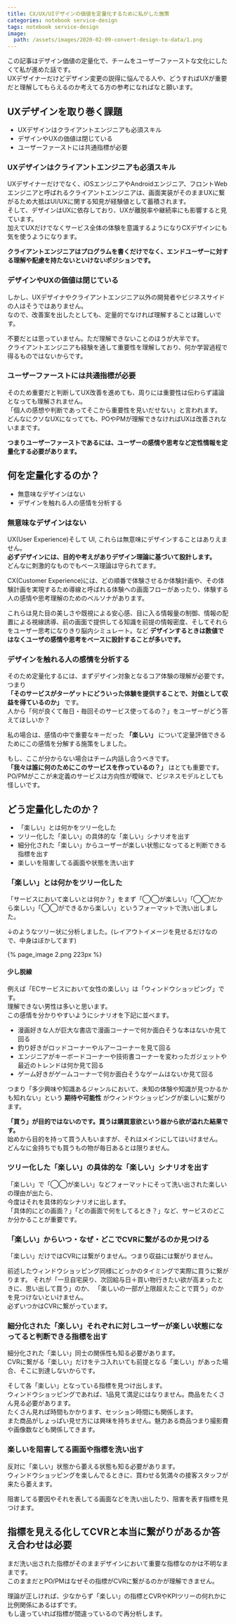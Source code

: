 ```yaml
---
title: CX/UX/UIデザインの価値を定量化するために私がした施策
categories: notebook service-design
tags: notebook service-design
image:
  path: /assets/images/2020-02-09-convert-design-to-data/1.png
---
```

この記事はデザイン価値の定量化で、チームをユーザーファーストな文化にしたくて私が進めた話です。  
UXデザイナーだけどデザイン変更の説得に悩んでる人や、どうすればUXが重要だと理解してもらえるのか考えてる方の参考になればなと願います。

## UXデザインを取り巻く課題

- UXデザインはクライアントエンジニアも必須スキル
- デザインやUXの価値は閉じている
- ユーザーファーストには共通指標が必要


### UXデザインはクライアントエンジニアも必須スキル
UXデザイナーだけでなく、iOSエンジニアやAndroidエンジニア、フロントWebエンジニアと呼ばれるクライアントエンジニアは、画面実装がそのままUXに繋がるため大抵はUI/UXに関する知見が経験値として蓄積されます。  
そして、デザインはUXに依存しており、UXが離脱率や継続率にも影響すると見ています。  
加えてUXだけでなくサービス全体の体験を意識するようになりCXデザインにも気を使うようになります。  

**クライアントエンジニアはプログラムを書くだけでなく、エンドユーザーに対する理解や配慮を持たないといけないポジションです。**

### デザインやUXの価値は閉じている
しかし、UXデザイナやクライアントエンジニア以外の開発者やビジネスサイドの人はそうではありません。  
なので、改善案を出したとしても、定量的でなければ理解することは難しいです。

不要だとは思っていません。ただ理解できないことのほうが大半です。  
クライアントエンジニアも経験を通して重要性を理解しており、何か学習過程で得るものではないからです。

### ユーザーファーストには共通指標が必要
そのため重要だと判断してUX改善を進めても、周りには重要性は伝わらず議論となっても理解されません。  
「個人の感想や判断であってそこから重要性を見いだせない」と言われます。  
どんなにクソなUXになってても、POやPMが理解できなければUXは改善されないままです。

**つまりユーザーファーストであるには、ユーザーの感情や思考など定性情報を定量化する必要があります。**

## 何を定量化するのか？

- 無意味なデザインはない
- デザインを触れる人の感情を分析する

### 無意味なデザインはない

UX(User Experience)そして UI, これらは無意味にデザインすることはありえません。  
**必ずデザインには、目的や考えがありデザイン理論に基づいて設計します。**  
どんなに刺激的なものでもベース理論は守られてます。

CX(Customer Experience)には、どの順番で体験させるか体験計画や、その体験計画を実現するため導線と呼ばれる体験への画面フローがあったり、体験する人の感情や思考理解のためのペルソナがあります。

これらは見た目の美しさや既視による安心感、目に入る情報量の制御、情報の配置による視線誘導、前の画面で提供してる知識を前提の情報密度、そしてそれらをユーザー思考になりきり脳内シミュレート。など **デザインするときは数値ではなくユーザの感情や思考をベースに設計することが多いです。**

### デザインを触れる人の感情を分析する
そのため定量化するには、まずデザイン対象となるコア体験の理解が必要です。つまり  
**「そのサービスがターゲットにどういった体験を提供することで、対価として収益を得ているのか」** です。  
人から「何が良くて毎日・毎回そのサービス使ってるの？」をユーザーがどう答えてほしいか？

私の場合は、感情の中で重要なキーだった **「楽しい」** について定量評価できるためにこの感情を分解する施策をしました。

もし、ここが分からない場合はチーム内話し合うべきです。  
**「我々は誰に何のためにこのサービスを作っているの？」** はとても重要です。  
PO/PMがここが未定義のサービスは方向性が曖昧で、ビジネスモデルとしても怪しいです。

## どう定量化したのか？

- 「楽しい」とは何かをツリー化した
- ツリー化した「楽しい」の具体的な「楽しい」シナリオを出す
- 細分化された「楽しい」からユーザーが楽しい状態になってると判断できる指標を出す
- 楽しいを阻害してる画面や状態を洗い出す


### 「楽しい」とは何かをツリー化した

「サービスにおいて楽しいとは何か？」をまず「◯◯が楽しい」「◯◯だから楽しい」「◯◯ができるから楽しい」というフォーマットで洗い出しました。

↓のようなツリー状に分析しました。(レイアウトイメージを見せるだけなので、中身はぼかしてます)

{% page_image 2.png 223px %}

#### 少し脱線
例えば「ECサービスにおいて女性の楽しい」は「ウィンドウショッピング」です。  
理解できない男性は多いと思います。  
この感情を分かりやすいようにシナリオを下記に並べます。

- 漫画好きな人が巨大な書店で漫画コーナーで何か面白そうな本はないか見て回る
- 釣り好きがロッドコーナーやルアーコーナーを見て回る
- エンジニアがキーボードコーナーや技術書コーナーを変わったガジェットや最近のトレンドは何か見て回る
- ゲーム好きがゲームコーナーで何か面白そうなゲームはないか見て回る

つまり「多少興味や知識あるジャンルにおいて、未知の体験や知識が見つかるかも知れない」という **期待や可能性** がウィンドウショッピングが楽しいに繋がります。

**「買う」が目的ではないのです。買うは購買意欲という器から欲が溢れた結果です。**  
始めから目的を持って買う人もいますが、それはメインにしてはいけません。  
どんなに金持ちでも買うもの物が毎日あるとは限りません。

### ツリー化した「楽しい」の具体的な「楽しい」シナリオを出す

「楽しい」で「◯◯が楽しい」などフォーマットにそって洗い出された楽しいの理由が出たら、  
今度はそれを具体的なシナリオに出します。  
「具体的にどの画面？」「どの画面で何をしてるとき？」など、サービスのどこか分かることが重要です。  

### 「楽しい」からいつ・なぜ・どこでCVRに繋がるのか見つける

「楽しい」だけではCVRには繋がりません。つまり収益には繋がりません。

前述したウィンドウショッピング同様にどっかのタイミングで実際に買うに繋がります。
それが「一旦自宅戻り、次回給与日＋買い物行きたい欲が高まったときに、思い出して買う」のか、
「楽しいの一部が上限超えたことで買う」のかを見つけないといけません。  
必ずいつかはCVRに繋がっています。

### 細分化された「楽しい」それぞれに対しユーザーが楽しい状態になってると判断できる指標を出す

細分化された「楽しい」同士の関係性も知る必要があります。  
CVRに繋がる「楽しい」だけをテコ入れいても前提となる「楽しい」があった場合、そこに到達しないからです。  

そして各「楽しい」となっている指標を見つけ出します。  
ウィンドウショッピングであれば、1品見て満足にはなりません。商品をたくさん見る必要があります。  
たくさん見れば時間もかかります、セッション時間にも関係します。  
また商品がしょっぱい見せ方には興味を持ちません。魅力ある商品つまり撮影費や画像数なども関係してきます。  

### 楽しいを阻害してる画面や指標を洗い出す

反対に「楽しい」状態から萎える状態も知る必要があります。  
ウィンドウショッピングを楽しんでるときに、買わせる気満々の接客スタッフが来たら萎えます。

阻害してる要因やそれを表してる画面などを洗い出したり、阻害を表す指標を見つけます。

## 指標を見える化してCVRと本当に繋がりがあるか答え合わせは必要
まだ洗い出された指標がそのままデザインにおいて重要な指標なのかは不明なままです。  
このままだとPO/PMはなぜその指標がCVRに繋がるのかが理解できません。

理論が正しければ、少なからず「楽しい」の指標とCVRやKPIツリーの何れかに比例関係にあるはずです。  
もし違っていれば指標が間違っているので再分析します。
